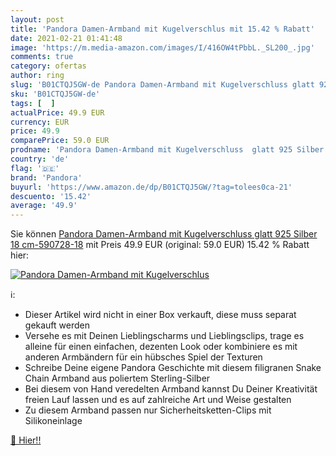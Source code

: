 ```yaml
---
layout: post
title: 'Pandora Damen-Armband mit Kugelverschlus mit 15.42 % Rabatt'
date: 2021-02-21 01:41:48
image: 'https://m.media-amazon.com/images/I/416OW4tPbbL._SL200_.jpg'
comments: true
category: ofertas
author: ring
slug: 'B01CTQJ5GW-de Pandora Damen-Armband mit Kugelverschluss glatt 925 Silber...'
sku: 'B01CTQJ5GW-de'
tags: [  ]
actualPrice: 49.9 EUR
currency: EUR
price: 49.9
comparePrice: 59.0 EUR
prodname: 'Pandora Damen-Armband mit Kugelverschluss  glatt 925 Silber 18 cm-590728-18'
country: 'de'
flag: '🇩🇪'
brand: 'Pandora'
buyurl: 'https://www.amazon.de/dp/B01CTQJ5GW/?tag=tolees0ca-21'
descuento: '15.42'
average: '49.9'
---
```


Sie können [Pandora Damen-Armband mit Kugelverschluss  glatt 925 Silber 18 cm-590728-18](https://www.amazon.de/dp/B01CTQJ5GW/?tag=tolees0ca-21) mit Preis 49.9 EUR (original: 59.0 EUR) 15.42 % Rabatt hier:

[![Pandora Damen-Armband mit Kugelverschlus](https://m.media-amazon.com/images/I/416OW4tPbbL._SL200_.jpg)](https://www.amazon.de/dp/B01CTQJ5GW/?tag=tolees0ca-21)

ℹ️:

- Dieser Artikel wird nicht in einer Box verkauft, diese muss separat gekauft werden
- Versehe es mit Deinen Lieblingscharms und Lieblingsclips, trage es alleine für einen einfachen, dezenten Look oder kombiniere es mit anderen Armbändern für ein hübsches Spiel der Texturen
- Schreibe Deine eigene Pandora Geschichte mit diesem filigranen Snake Chain Armband aus poliertem Sterling-Silber
- Bei diesem von Hand veredelten Armband kannst Du Deiner Kreativität freien Lauf lassen und es auf zahlreiche Art und Weise gestalten
- Zu diesem Armband passen nur Sicherheitsketten-Clips mit Silikoneinlage

[🛒 Hier!!](https://www.amazon.de/dp/B01CTQJ5GW/?tag=tolees0ca-21)
